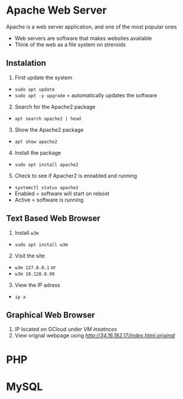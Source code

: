 # Apache Web Server

Apache is a web server application, and one of the most popular ones
- Web servers are software that makes websites available
- Think of the web as a file system on streroids

## Instalation
1. First update the system
- `sudo apt update`
- `sudo apt -y upgrade` = automatically updates the software
2. Search for the Apache2 package
- `apt search apache2 | head`
3. Show the Apache2 package
- `apt show apache2`
4. Install the package
- `sudo apt install apache2`
5. Check to see if Apacher2 is ennabled and running
- `systemctl status apache2`
- Enabled = software will start on reboot
- Active = software is running

## Text Based Web Browser
1. Install `w3m`
- `sudo apt install w3m`
2. Visit the site
- `w3m 127.0.0.1` or
- `w3m 10.128.0.99`
3. View the IP adress
- `ip a`

## Graphical Web Browser
1. IP located on GCloud under *VM insatnces*
2. View orignal webpage using *http://34.16.182.17/index.html.original*


# PHP


# MySQL


